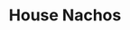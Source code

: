 ---
title: "House Nachos"
price: "$12.00"
category: "Mexican-Cuisine"
img: "src/images/menu/burrito.jpg"
desc: "Crispy tortilla chips covered with cheese sauce, taco meat, and garnished with Pico de gallo, guacamole and sour cream"
---